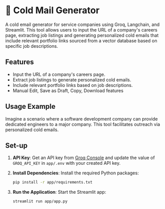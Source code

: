 # 📧 Cold Mail Generator

A cold email generator for service companies using Groq, Langchain, and Streamlit. This tool allows users to input the URL of a company's careers page, extracting job listings and generating personalized cold emails that include relevant portfolio links sourced from a vector database based on specific job descriptions.

## Features

- Input the URL of a company's careers page.
- Extract job listings to generate personalized cold emails.
- Include relevant portfolio links based on job descriptions.
- Manual Edit, Save as Draft, Copy, Download features

## Usage Example

Imagine a scenario where a software development company can provide dedicated engineers to a major company. This tool facilitates outreach via personalized cold emails.


## Set-up

1. **API Key**: Get an API key from [Groq Console](https://console.groq.com/keys) and update the value of `GROQ_API_KEY` in `app/.env` with your created API key.

2. **Install Dependencies**: Install the required Python packages:
    ```bash
    pip install -r app/requirements.txt
    ```

3. **Run the Application**: Start the Streamlit app:
    ```bash
    streamlit run app/app.py
    ```

